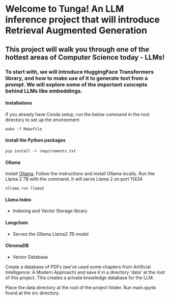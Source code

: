 # Welcome to Tunga! An LLM inference project that will introduce Retrieval Augmented Generation
## This project will walk you through one of the hottest areas of Computer Science today - LLMs!
### To start with, we will introduce HuggingFace Transformers library, and how to make use of it to generate text from a prompt. We will explore some of the important concepts behind LLMs like embeddings. 

#### Installations

If you already have Conda setup, run the below command in the root directory to set up the environment

```
make -f Makefile
```

#### Install the Python packages 

```
pip install -r requirements.txt 
```

#### Ollama 

Install [Ollama](https://ollama.ai/download). Follow the instructions and install Ollama locally. Run the Llama 2 7B with the command. It will serve Llama 2 on port 11434

```
ollama run llama2
```

#### Llama Index 
- Indexing and Vector Storage library
#### Langchain
- Serves the Ollama Llama2 7B model
#### ChromaDB 
- Vector Database

Create a database of PDFs (we've used some chapters from Artificial Intelligence: A Modern Approach) and save it in a directory 'data' at the root of this project. This creates a private knowledge database for the LLM. 

Place the data directory at the root of the project folder. Run main.ipynb found at the src directory. 
